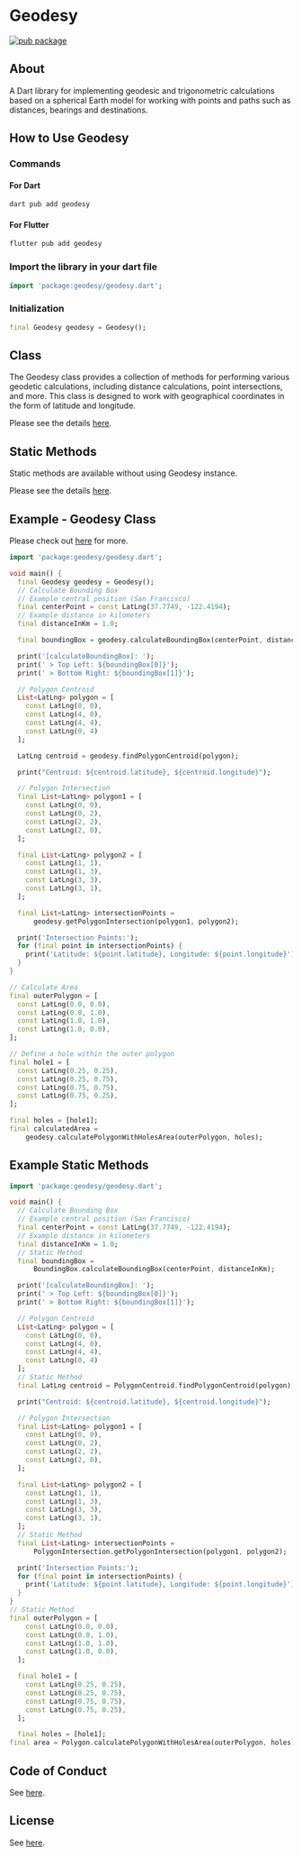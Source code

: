 # Geodesy

[![pub package](https://img.shields.io/pub/v/geodesy.svg)](https://pub.dartlang.org/packages/geodesy)

## About

A Dart library for implementing geodesic and trigonometric calculations based on a spherical Earth model for working with points and paths such as distances, bearings and destinations.

## How to Use Geodesy

### Commands

#### For Dart

```dart
dart pub add geodesy
```

#### For Flutter

```dart
flutter pub add geodesy
```

### Import the library in your dart file

```dart
import 'package:geodesy/geodesy.dart';
```

### Initialization

```dart
final Geodesy geodesy = Geodesy();
```

## Class

The Geodesy class provides a collection of methods for performing various geodetic calculations, including distance calculations, point intersections, and more. This class is designed to work with geographical coordinates in the form of latitude and longitude.

Please see the details [here](doc/CLASS.md).

## Static Methods

Static methods are available without using Geodesy instance.

Please see the details  [here](doc/METHODS.md).

## Example - Geodesy Class

Please check out [here](example/main.dart) for more.

```dart
import 'package:geodesy/geodesy.dart';

void main() {
  final Geodesy geodesy = Geodesy();
  // Calculate Bounding Box
  // Example central position (San Francisco)
  final centerPoint = const LatLng(37.7749, -122.4194);
  // Example distance in kilometers
  final distanceInKm = 1.0;

  final boundingBox = geodesy.calculateBoundingBox(centerPoint, distanceInKm);

  print('[calculateBoundingBox]: ');
  print(' > Top Left: ${boundingBox[0]}');
  print(' > Bottom Right: ${boundingBox[1]}');

  // Polygon Centroid
  List<LatLng> polygon = [
    const LatLng(0, 0),
    const LatLng(4, 0),
    const LatLng(4, 4),
    const LatLng(0, 4)
  ];

  LatLng centroid = geodesy.findPolygonCentroid(polygon);

  print("Centroid: ${centroid.latitude}, ${centroid.longitude}");

  // Polygon Intersection
  final List<LatLng> polygon1 = [
    const LatLng(0, 0),
    const LatLng(0, 2),
    const LatLng(2, 2),
    const LatLng(2, 0),
  ];

  final List<LatLng> polygon2 = [
    const LatLng(1, 1),
    const LatLng(1, 3),
    const LatLng(3, 3),
    const LatLng(3, 1),
  ];

  final List<LatLng> intersectionPoints =
      geodesy.getPolygonIntersection(polygon1, polygon2);

  print('Intersection Points:');
  for (final point in intersectionPoints) {
    print('Latitude: ${point.latitude}, Longitude: ${point.longitude}');
  }
}

// Calculate Area
final outerPolygon = [
  const LatLng(0.0, 0.0),
  const LatLng(0.0, 1.0),
  const LatLng(1.0, 1.0),
  const LatLng(1.0, 0.0),
];

// Define a hole within the outer polygon
final hole1 = [
  const LatLng(0.25, 0.25),
  const LatLng(0.25, 0.75),
  const LatLng(0.75, 0.75),
  const LatLng(0.75, 0.25),
];

final holes = [hole1];
final calculatedArea =
    geodesy.calculatePolygonWithHolesArea(outerPolygon, holes);
```

## Example Static Methods

```dart
import 'package:geodesy/geodesy.dart';

void main() {
  // Calculate Bounding Box
  // Example central position (San Francisco)
  final centerPoint = const LatLng(37.7749, -122.4194);
  // Example distance in kilometers
  final distanceInKm = 1.0;
  // Static Method
  final boundingBox =
      BoundingBox.calculateBoundingBox(centerPoint, distanceInKm);

  print('[calculateBoundingBox]: ');
  print(' > Top Left: ${boundingBox[0]}');
  print(' > Bottom Right: ${boundingBox[1]}');

  // Polygon Centroid
  List<LatLng> polygon = [
    const LatLng(0, 0),
    const LatLng(4, 0),
    const LatLng(4, 4),
    const LatLng(0, 4)
  ];
  // Static Method
  final LatLng centroid = PolygonCentroid.findPolygonCentroid(polygon);

  print("Centroid: ${centroid.latitude}, ${centroid.longitude}");

  // Polygon Intersection
  final List<LatLng> polygon1 = [
    const LatLng(0, 0),
    const LatLng(0, 2),
    const LatLng(2, 2),
    const LatLng(2, 0),
  ];

  final List<LatLng> polygon2 = [
    const LatLng(1, 1),
    const LatLng(1, 3),
    const LatLng(3, 3),
    const LatLng(3, 1),
  ];
  // Static Method
  final List<LatLng> intersectionPoints =
      PolygonIntersection.getPolygonIntersection(polygon1, polygon2);

  print('Intersection Points:');
  for (final point in intersectionPoints) {
    print('Latitude: ${point.latitude}, Longitude: ${point.longitude}');
  }
}
// Static Method
final outerPolygon = [
    const LatLng(0.0, 0.0),
    const LatLng(0.0, 1.0),
    const LatLng(1.0, 1.0),
    const LatLng(1.0, 0.0),
  ];

  final hole1 = [
    const LatLng(0.25, 0.25),
    const LatLng(0.25, 0.75),
    const LatLng(0.75, 0.75),
    const LatLng(0.75, 0.25),
  ];

  final holes = [hole1];
final area = Polygon.calculatePolygonWithHolesArea(outerPolygon, holes);
```

## Code of Conduct

See [here](doc/CODE_OF_CONDUCT.md).

## License

See [here](./LICENSE).
